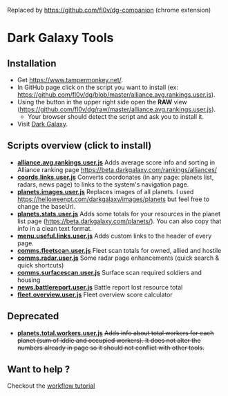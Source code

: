 Replaced by https://github.com/fl0v/dg-companion (chrome extension)

# Dark Galaxy Tools

## Installation
- Get https://www.tampermonkey.net/.
- In GitHub page click on the script you want to install (ex: https://github.com/fl0v/dg/blob/master/alliance.avg.rankings.user.js).
- Using the button in the upper right side open the **RAW** view (https://github.com/fl0v/dg/raw/master/alliance.avg.rankings.user.js).
  - Your browser should detect the script and ask you to install it.
- Visit [Dark Galaxy](https://darkgalaxy.com).

## Scripts overview (click to install)
- **[alliance.avg.rankings.user.js](https://github.com/fl0v/dg/raw/master/alliance.avg.rankings.user.js)** Adds average score info and sorting in Alliance ranking page https://beta.darkgalaxy.com/rankings/alliances/
- **[coords.links.user.js](https://github.com/fl0v/dg/raw/master/coords.links.user.js)** Converts coordonates (in any page: planets list, radars, news page) to links to the system's navigation page.
- **[planets.images.user.js](https://github.com/fl0v/dg/raw/master/planets.images.user.js)** Replaces images of all planets. I used https://helloweenpt.com/darkgalaxy/images/planets but feel free to change the baseUrl.
- **[planets.stats.user.js](https://github.com/fl0v/dg/raw/master/planets.stats.user.js)** Adds some totals for your resources in the planet list page (https://beta.darkgalaxy.com/planets/). You can also copy that info in a clean text format.
- **[menu.useful.links.user.js](https://github.com/fl0v/dg/raw/master/menu.useful.links.user.js)** Adds custom links to the header of every page.
- **[comms.fleetscan.user.js](https://github.com/fl0v/dg/raw/master/comms.fleetscan.user.js)** Fleet scan totals for owned, allied and hostile
- **[comms.radar.user.js](https://github.com/fl0v/dg/raw/master/comms.radar.user.js)** Some radar page enhancements (quick search & quick shortcuts)
- **[comms.surfacescan.user.js](https://github.com/fl0v/dg/raw/master/comms.surfacescan.user.js)** Surface scan required soldiers and housing
- **[news.battlereport.user.js](https://github.com/fl0v/dg/raw/master/news.battlereport.user.js)** Battle report lost resource total
- **[fleet.overview.user.js](https://github.com/fl0v/dg/raw/master/fleet.overview.user.js)** Fleet overview score calculator

## Deprecated
- **[planets.total.workers.user.js](https://github.com/fl0v/dg/blob/bfd3d33bec7836e778b785e89318c81f86dfccb6/planets.total.workers.user.js)** ~~Adds info about total workers for each planet (sum of iddle and occupied workers). It does not alter the numbers already in page so it should not conflict with other tools.~~

## Want to help ?
Checkout the [workflow tutorial](workflow.md)
